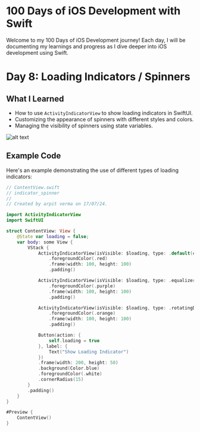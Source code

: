 # 100 Days of iOS Development with Swift

Welcome to my 100 Days of iOS Development journey! Each day, I will be documenting my learnings and progress as I dive deeper into iOS development using Swift.

# Day 8: Loading Indicators / Spinners

## What I Learned

- How to use `ActivityIndicatorView` to show loading indicators in SwiftUI.
- Customizing the appearance of spinners with different styles and colors.
- Managing the visibility of spinners using state variables.

![alt text](<Screenshot 2024-07-17 at 1.42.42 PM.png>)
## Example Code

Here's an example demonstrating the use of different types of loading indicators:

```swift
// ContentView.swift
// indicator_spinner
//
// Created by arpit verma on 17/07/24.

import ActivityIndicatorView
import SwiftUI

struct ContentView: View {
    @State var loading = false;
    var body: some View {
        VStack {
            ActivityIndicatorView(isVisible: $loading, type: .default(count: 8))
                .foregroundColor(.red)
                .frame(width: 100, height: 100)
                .padding()

            ActivityIndicatorView(isVisible: $loading, type: .equalizer(count: 5))
                .foregroundColor(.purple)
                .frame(width: 100, height: 100)
                .padding()

            ActivityIndicatorView(isVisible: $loading, type: .rotatingDots(count: 7))
                .foregroundColor(.orange)
                .frame(width: 100, height: 100)
                .padding()

            Button(action: {
                self.loading = true
            }, label: {
                Text("Show Loading Indicator")
            })
            .frame(width: 200, height: 50)
            .background(Color.blue)
            .foregroundColor(.white)
            .cornerRadius(15)
        }
        .padding()
    }
}

#Preview {
    ContentView()
}
